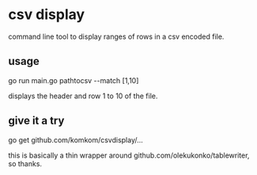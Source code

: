 # csv display
command line tool to display ranges of rows in a csv encoded file.

## usage

go run main.go pathtocsv --match [1,10]

displays the header and row 1 to 10 of the file.

## give it a try

go get github.com/komkom/csvdisplay/...

this is basically a thin wrapper around github.com/olekukonko/tablewriter, so thanks.
